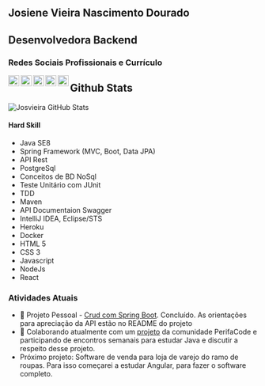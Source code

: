 ## Josiene Vieira Nascimento Dourado

## Desenvolvedora Backend

### Redes Sociais Profissionais e Currículo
 
 <a target="_blank" href="linkedin.com/in/josienevieira">
  <img align="left" alt="LinkdeIN" width="22px" src="https://cdn.jsdelivr.net/npm/simple-icons@v3/icons/linkedin.svg" />
</a>
<a target="_blank" href="mailto:josienevieira20@gmail.com">
  <img align="left" alt="Gmail" width="22px" src="https://cdn.jsdelivr.net/npm/simple-icons@v3/icons/gmail.svg" />
</a>
<a target="_blank" href="#">
  <img align="left" alt="Devto" width="22px" src="https://cdn.jsdelivr.net/npm/simple-icons@v3/icons/dev-dot-to.svg" />
</a>
<a target="_blank" href="https://medium.com/@josienevieira20">
  <img align="left" alt="Devto" width="22px" src="https://cdn.jsdelivr.net/npm/simple-icons@3.13.0/icons/medium.svg" />
</a>
<a target="_blank" href="https://www.canva.com/design/DAEDhmhfryY/AaN53cZWsTD5n3IjptxKAQ/view?utm_content=DAEDhmhfryY&utm_campaign=designshare&utm_medium=link&utm_source=sharebutton" alt="Currículo Completo">
  <img align="left" alt="Canva" width="22px" src="https://cdn.jsdelivr.net/npm/simple-icons@3.13.0/icons/canva.svg" />
</a>


## Github Stats
![Josvieira GitHub Stats](https://github-readme-stats.vercel.app/api?username=josvieira&show_icons=true)

  
#### Hard Skill
<!--<code><img height="40" src="https://img.shields.io/badge/Java-ED8B00?style=for-the-badge&logo=java&logoColor=white"></code> -->
- Java SE8
- Spring Framework (MVC, Boot, Data JPA)
- API Rest
- PostgreSql
- Conceitos de BD NoSql
- Teste Unitário com JUnit
- TDD
- Maven
- API Documentaion Swagger
- IntelliJ IDEA, Eclipse/STS
- Heroku
- Docker
- HTML 5
- CSS 3 
- Javascript
- NodeJs
- React

### Atividades Atuais

- 🔭 Projeto Pessoal - [Crud com Spring Boot](https://github.com/josvieira/Crud-Spring-Boot). Concluído. As orientações para apreciação da API estão no README do projeto
- 👯 Colaborando atualmente com um [projeto](https://github.com/psanrosa13/gerenciador) da comunidade PerifaCode e participando de encontros semanais para estudar Java e discutir a respeito desse projeto.
- Próximo projeto: Software de venda para loja de varejo do ramo de roupas. Para isso começarei a estudar Angular, para fazer o software completo.


<!--
**josvieira/josvieira** is a ✨ _special_ ✨ repository because its `README.md` (this file) appears on your GitHub profile.
Here are some ideas to get you started:

- 🔭 I’m currently working on ...
- 🌱 I’m currently learning ...
- 👯 I’m looking to collaborate on ...
- 🤔 I’m looking for help with ...
- 💬 Ask me about ...
- 📫 How to reach me: ...
- 😄 Pronouns: ...
- ⚡ Fun fact: ...
-->
